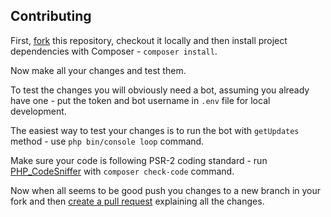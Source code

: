 Contributing 
-------------

First, [fork](https://github.com/kaviyarasan-1997/socialinlinebot/fork) this repository, checkout it locally and then install project dependencies with Composer - `composer install`.

Now make all your changes and test them.

To test the changes you will obviously need a bot, assuming you already have one - put the token and bot username in `.env` file for local development.

The easiest way to test your changes is to run the bot with `getUpdates` method - use `php bin/console loop` command.

Make sure your code is following PSR-2 coding standard - run [PHP_CodeSniffer](https://github.com/squizlabs/PHP_CodeSniffer) with `composer check-code` command.

Now when all seems to be good push you changes to a new branch in your fork and then [create a pull request](https://github.com/SOCIAL-MECHANIC-1997/SOCIAL-INLINE-GAME-BOT/compare) explaining all the changes.
